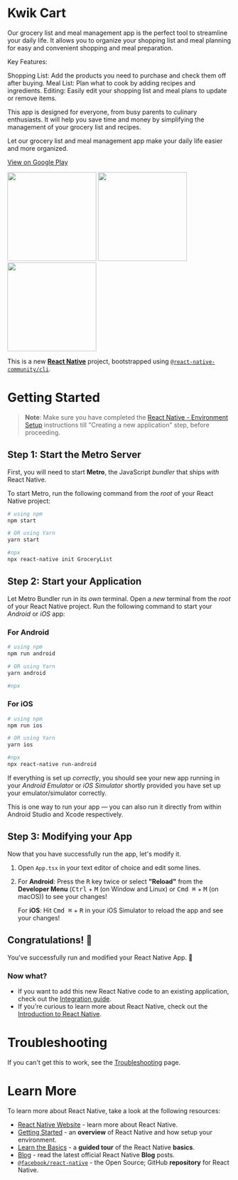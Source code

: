 # Kwik Cart

Our grocery list and meal management app is the perfect tool to streamline your daily life. It allows you to organize your shopping list and meal planning for easy and convenient shopping and meal preparation.

Key Features:

Shopping List: Add the products you need to purchase and check them off after buying.
Meal List: Plan what to cook by adding recipes and ingredients.
Editing: Easily edit your shopping list and meal plans to update or remove items.

This app is designed for everyone, from busy parents to culinary enthusiasts. It will help you save time and money by simplifying the management of your grocery list and recipes.

Let our grocery list and meal management app make your daily life easier and more organized.

[View on Google Play](https://play.google.com/store/apps/details?id=com.kwikcart)
<div>
   <img src="https://play-lh.googleusercontent.com/BQ5UUu5lOfJrHGLoSA3zUEAoVN94A9OOA6kkETy-_xLLV1BBHS9LOku74XhO1531BZI=w2560-h1440-rw" width="200"/>
   <img src="https://play-lh.googleusercontent.com/Hp8NRts4om3ZVsuvlk4EK3PPep_8_qdDDUNkPrpvtaqlZZ1xWkRdfYoco_NdCw-DTQ=w2560-h1440-rw" width="200"/>
   <img src="https://play-lh.googleusercontent.com/vkb5VNptNZHBRkCLVzgCeRBIlw4ZSRq1AyB7wJFpWSWQhLYbIgXGkmPjlX4CSDZz-4c=w2560-h1440-rw" width="200"/>
</div>

This is a new [**React Native**](https://reactnative.dev) project, bootstrapped using [`@react-native-community/cli`](https://github.com/react-native-community/cli).

# Getting Started

>**Note**: Make sure you have completed the [React Native - Environment Setup](https://reactnative.dev/docs/environment-setup) instructions till "Creating a new application" step, before proceeding.

## Step 1: Start the Metro Server

First, you will need to start **Metro**, the JavaScript _bundler_ that ships _with_ React Native.

To start Metro, run the following command from the _root_ of your React Native project:

```bash
# using npm
npm start

# OR using Yarn
yarn start

#npx
npx react-native init GroceryList
```

## Step 2: Start your Application

Let Metro Bundler run in its _own_ terminal. Open a _new_ terminal from the _root_ of your React Native project. Run the following command to start your _Android_ or _iOS_ app:

### For Android

```bash
# using npm
npm run android

# OR using Yarn
yarn android

#npx

```

### For iOS

```bash
# using npm
npm run ios

# OR using Yarn
yarn ios

#npx
npx react-native run-android
```

If everything is set up _correctly_, you should see your new app running in your _Android Emulator_ or _iOS Simulator_ shortly provided you have set up your emulator/simulator correctly.

This is one way to run your app — you can also run it directly from within Android Studio and Xcode respectively.

## Step 3: Modifying your App

Now that you have successfully run the app, let's modify it.

1. Open `App.tsx` in your text editor of choice and edit some lines.
2. For **Android**: Press the <kbd>R</kbd> key twice or select **"Reload"** from the **Developer Menu** (<kbd>Ctrl</kbd> + <kbd>M</kbd> (on Window and Linux) or <kbd>Cmd ⌘</kbd> + <kbd>M</kbd> (on macOS)) to see your changes!

   For **iOS**: Hit <kbd>Cmd ⌘</kbd> + <kbd>R</kbd> in your iOS Simulator to reload the app and see your changes!

## Congratulations! :tada:

You've successfully run and modified your React Native App. :partying_face:

### Now what?

- If you want to add this new React Native code to an existing application, check out the [Integration guide](https://reactnative.dev/docs/integration-with-existing-apps).
- If you're curious to learn more about React Native, check out the [Introduction to React Native](https://reactnative.dev/docs/getting-started).

# Troubleshooting

If you can't get this to work, see the [Troubleshooting](https://reactnative.dev/docs/troubleshooting) page.

# Learn More

To learn more about React Native, take a look at the following resources:

- [React Native Website](https://reactnative.dev) - learn more about React Native.
- [Getting Started](https://reactnative.dev/docs/environment-setup) - an **overview** of React Native and how setup your environment.
- [Learn the Basics](https://reactnative.dev/docs/getting-started) - a **guided tour** of the React Native **basics**.
- [Blog](https://reactnative.dev/blog) - read the latest official React Native **Blog** posts.
- [`@facebook/react-native`](https://github.com/facebook/react-native) - the Open Source; GitHub **repository** for React Native.
